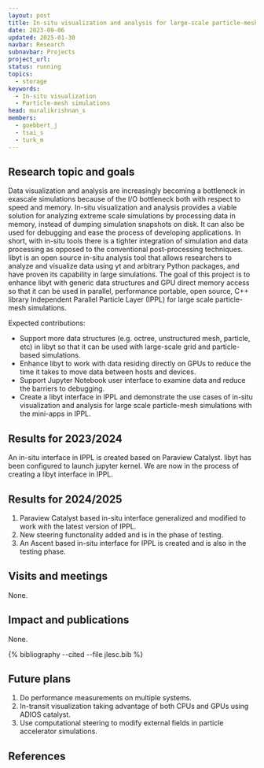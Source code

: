 ```yaml
---
layout: post
title: In-situ visualization and analysis for large-scale particle-mesh simulations
date: 2023-09-06
updated: 2025-01-30
navbar: Research
subnavbar: Projects
project_url:
status: running
topics:
  - storage
keywords:
  - In-situ visualization
  - Particle-mesh simulations
head: muralikrishnan_s
members:
  - goebbert_j
  - tsai_s
  - turk_m
---
```


## Research topic and goals

Data visualization and analysis are increasingly becoming a bottleneck in exascale simulations because of the I/O bottleneck both with respect to speed and memory. In-situ visualization and analysis provides a viable solution for analyzing extreme scale simulations by processing data in memory, instead of dumping simulation snapshots on disk. It can also be used for debugging and ease the process of developing applications. In short, with in-situ tools there is a tighter integration of simulation and data processing as opposed to the conventional post-processing techniques. libyt is an open source in-situ analysis tool that allows researchers to analyze and visualize data using yt and arbitrary Python packages, and have proven its capability in large simulations. The goal of this project is to enhance libyt with generic data structures and GPU direct memory access so that it can be used in parallel, performance portable, open source, C++ library Independent Parallel Particle Layer (IPPL) for large scale particle-mesh simulations.

Expected contributions:
* Support more data structures (e.g. octree, unstructured mesh, particle, etc) in libyt so that it can be used with large-scale grid and   particle-based simulations.
* Enhance libyt to work with data residing directly on GPUs to reduce the time it takes to move data between hosts and devices.
* Support Jupyter Notebook user interface to examine data and reduce the barriers to debugging.
* Create a libyt interface in IPPL and demonstrate the use cases of in-situ visualization and analysis for large scale
  particle-mesh simulations with the mini-apps in IPPL.

## Results for 2023/2024
An in-situ interface in IPPL is created based on Paraview Catalyst. libyt has been configured to launch jupyter kernel. We are now in the 
process of creating a libyt interface in IPPL.

## Results for 2024/2025
1) Paraview Catalyst based in-situ interface generalized and modified to work with the latest version of IPPL.
2) New steering functonality added and is in the phase of testing.
3) An Ascent based in-situ interface for IPPL is created and is also in the testing phase.

## Visits and meetings
None.

## Impact and publications
None.

{% bibliography --cited --file jlesc.bib %}

## Future plans

1) Do performance measurements on multiple systems.
2) In-transit visualization taking advantage of both CPUs and GPUs using ADIOS catalyst.
3) Use computational steering to modify external fields in particle accelerator simulations.




## References
<!-- {% bibliography --file external/activestorage_project.bib %} -->
